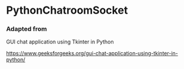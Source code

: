 # PythonChatroomSocket

### Adapted from

  GUI chat application using Tkinter in Python

  https://www.geeksforgeeks.org/gui-chat-application-using-tkinter-in-python/
